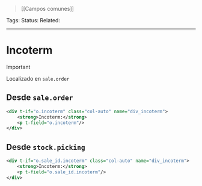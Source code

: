 > [[Campos comunes]]

Tags: 
Status: 
Related: 

___

# Incoterm

> [!IMPORTANT]
> Localizado en `sale.order`

## Desde `sale.order`
```xml
<div t-if="o.incoterm" class="col-auto" name="div_incoterm">
	<strong>Incoterm:</strong>
	<p t-field="o.incoterm"/>
</div>
```

## Desde `stock.picking`
```xml
<div t-if="o.sale_id.incoterm" class="col-auto" name="div_incoterm">
	<strong>Incoterm:</strong>
	<p t-field="o.sale_id.incoterm"/>
</div>
```

